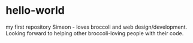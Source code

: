 # hello-world
my first repository
Simeon - loves broccoli and web design/development. Looking forward to helping other broccoli-loving people with their code.
